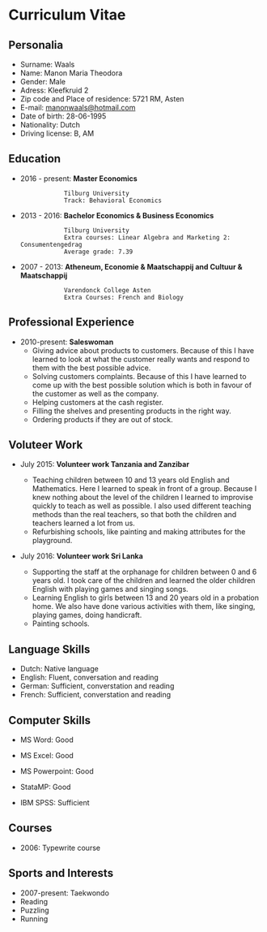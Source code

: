 Curriculum Vitae
=================
Personalia
-------------
* Surname: Waals
* Name: Manon Maria Theodora
* Gender: Male
* Adress: Kleefkruid 2
* Zip code and Place of residence: 5721 RM, Asten
* E-mail: manonwaals@hotmail.com
* Date of birth: 28-06-1995
* Nationality: Dutch
* Driving license: B, AM

Education
----------
* 2016 - present: **Master Economics**

                  Tilburg University
                  Track: Behavioral Economics

* 2013 - 2016: **Bachelor Economics & Business Economics**

                  Tilburg University
                  Extra courses: Linear Algebra and Marketing 2: Consumentengedrag
                  Average grade: 7.39
                  
* 2007 - 2013: **Atheneum, Economie & Maatschappij and Cultuur & Maatschappij**

                  Varendonck College Asten
                  Extra Courses: French and Biology

Professional Experience
-----------------------
* 2010-present: **Saleswoman**
  * Giving advice about products to customers. Because of this I have learned to look at what the customer really wants and respond to them with the best possible advice.
  * Solving customers complaints. Because of this I have learned to come up with the best possible solution which is both in favour of the customer as well as the company.
  * Helping customers at the cash register.
  * Filling the shelves and presenting products in the right way.
  * Ordering products if they are out of stock.

Voluteer Work
-------------
* July 2015: **Volunteer work Tanzania and Zanzibar**
  * Teaching children between 10 and 13 years old English and Mathematics. Here I learned to speak in front of a group. Because I knew nothing about the level of the children I learned to improvise quickly to teach as well as possible. I also used different teaching methods than the real teachers, so that both the children and teachers learned a lot from us.
  * Refurbishing schools, like painting and making attributes for the playground.

* July 2016: **Volunteer work Sri Lanka**
  * Supporting the staff at the orphanage for children between 0 and 6 years old. I took care of the children and learned the older children English with playing games and singing songs.
  * Learning English to girls between 13 and 20 years old in a probation home. We also have done various activities with them, like singing, playing games, doing handicraft.
  * Painting schools.


Language Skills
----------------
* Dutch: Native language
* English: Fluent, conversation and reading
* German: Sufficient, converstation and reading
* French: Sufficient, converstation and reading

Computer Skills
-----------------
* MS Word: Good
* MS Excel: Good
* MS Powerpoint: Good

* StataMP: Good
* IBM SPSS: Sufficient

Courses
--------------
* 2006: Typewrite course

Sports and Interests
--------------------
* 2007-present: Taekwondo
* Reading
* Puzzling
* Running
